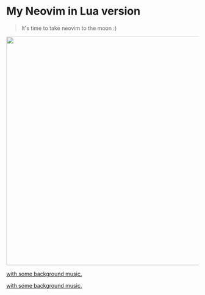 # My Neovim in Lua version

> It's time to take neovim to the moon :)

<img width=600 src="https://user-images.githubusercontent.com/58795886/202449799-26c6d0f2-6ed4-4332-b493-cb9ef315ef2f.gif" />

[with some background music.](https://music.163.com/#/song?id=632452)

<a href="https://music.163.com/#/song?id=632452" target="_blank">with some background music.</a>
